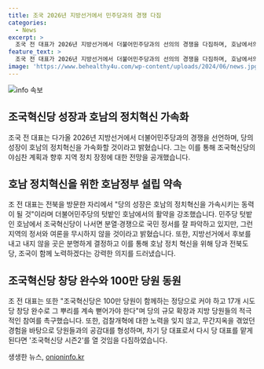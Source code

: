 ```yaml
---
title: 조국 2026년 지방선거에서 민주당과의 경쟁 다짐
categories:
  - News
excerpt: >
  조국 전 대표가 2026년 지방선거에서 더불어민주당과의 선의의 경쟁을 다짐하며, 호남에서의 정치혁신을 주장했다. 그는 조국혁신당의 성장은 호남의 정치혁신을 가속화할 것이라며 당의 등장은 민주 진보 진영을 더 크게 만들었다고 강조하며 차기 당 대표 출마를 약속했다. 저와 가족의 힘들었던 검찰개혁을 언급하며 조국혁신당 시즌2를 확실하게 열 것이라고 다짐하며 전북 지지를 호소했다.
feature_text: >
  조국 전 대표가 2026년 지방선거에서 더불어민주당과의 선의의 경쟁을 다짐하며, 호남에서의 정치혁신을 주장했다. 그는 조국혁신당의 성장은 호남의 정치혁신을 가속화할 것이라며 당의 등장은 민주 진보 진영을 더 크게 만들었다고 강조하며 차기 당 대표 출마를 약속했다. 저와 가족의 힘들었던 검찰개혁을 언급하며 조국혁신당 시즌2를 확실하게 열 것이라고 다짐하며 전북 지지를 호소했다.
image: 'https://www.behealthy4u.com/wp-content/uploads/2024/06/news.jpg'
---
```


<p><img src="https://www.behealthy4u.com/wp-content/uploads/2024/06/news.jpg" alt="info 속보" /></p>

<h2>조국혁신당 성장과 호남의 정치혁신 가속화</h2>

<p data-ke-size="size16">조국 전 대표는 다가올 2026년 지방선거에서 더불어민주당과의 경쟁을 선언하며, 당의 성장이 호남의 정치혁신을 가속화할 것이라고 밝혔습니다. 그는 이를 통해 조국혁신당의 야심찬 계획과 향후 지역 정치 장정에 대한 전망을 공개했습니다.</p>

<h2>호남 정치혁신을 위한 호남정부 설립 약속</h2>

<p data-ke-size="size16">조 전 대표는 전북을 방문한 자리에서 "당의 성장은 호남의 정치혁신을 가속시키는 동력이 될 것"이라며 더불어민주당의 텃밭인 호남에서의 활약을 강조했습니다. 민주당 텃밭인 호남에서 조국혁신당이 나서면 분열·경쟁으로 국민 정서를 잘 파악하고 있지만, 그런 지역의 정서와 여론을 무시하지 않을 것이라고 밝혔습니다. 또한, 지방선거에서 후보를 내고 내지 않을 곳은 분명하게 결정하고 이를 통해 호남 정치 혁신을 위해 당과 전북도당, 조국이 함께 노력하겠다는 강력한 의지를 드러냈습니다.</p>

<h2>조국혁신당 창당 완수와 100만 당원 동원</h2>

<p data-ke-size="size16">조 전 대표는 또한 "조국혁신당은 100만 당원이 함께하는 정당으로 커야 하고 17개 시도당 창당 완수로 그 뿌리를 계속 뻗어가야 한다"며 당의 규모 확장과 지방 당원들의 적극적인 참여를 촉구했습니다. 또한, 검찰개혁에 대한 노력을 잊지 않고, 무간지옥을 겪었던 경험을 바탕으로 당원들과의 공감대를 형성하며, 차기 당 대표로서 다시 당 대표를 맡게 된다면 '조국혁신당 시즌2'를 열 것임을 다짐하였습니다.</p>
생생한 뉴스, <a href="https://onioninfo.kr" rel="dofollow">onioninfo.kr</a>


